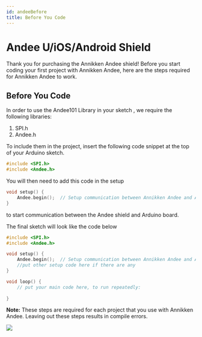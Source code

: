 ```yaml
---
id: andeeBefore
title: Before You Code
---
```


# Andee U/iOS/Android Shield

Thank you for purchasing the Annikken Andee shield! Before you start coding your first project with Annikken Andee, here are the steps required for Annikken Andee to work.

## Before You Code
In order to use the Andee101 Library in your sketch , we require the following libraries:

1. SPI.h
2. Andee.h

To include them in the project, insert the following code snippet at the top of your Arduino sketch.

```cpp
#include <SPI.h>
#include <Andee.h>
```

You will then need to add this code in the setup

```cpp
void setup() {
    Andee.begin();  // Setup communication between Annikken Andee and Arduino
}
```
to start communication between the Andee shield and Arduino board.

The final sketch will look like the code below 

```cpp
#include <SPI.h>
#include <Andee.h>

void setup() {
    Andee.begin();  // Setup communication between Annikken Andee and Arduino
	//put other setup code here if there are any
}

void loop() {
	// put your main code here, to run repeatedly:
	
}
```

**Note:** These steps are required for each project that you use with Annikken Andee. Leaving out these steps results in compile errors.

![](/assets/getting-started/gb-andee-boards.png)
